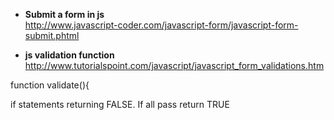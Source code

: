 * **Submit a form in js**   
http://www.javascript-coder.com/javascript-form/javascript-form-submit.phtml

* **js validation function**   
http://www.tutorialspoint.com/javascript/javascript_form_validations.htm

<form action="/cgi-bin/test.cgi" name="myForm" onsubmit="return(validate());">

function validate(){

if statements returning FALSE. 
If all pass return TRUE
